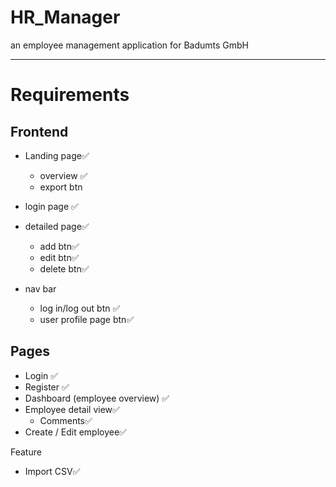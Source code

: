 # HR_Manager

an employee management application for Badumts GmbH

---

# Requirements

## Frontend

- Landing page✅

  - overview ✅
  - export btn

- login page ✅
- detailed page✅

  - add btn✅
  - edit btn✅
  - delete btn✅

- nav bar
  - log in/log out btn ✅
  - user profile page btn✅

## Pages

- Login ✅
- Register ✅
- Dashboard (employee overview) ✅
- Employee detail view✅
  - Comments✅
- Create / Edit employee✅

Feature

- Import CSV✅
